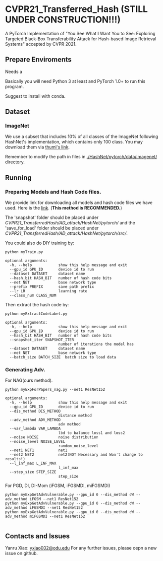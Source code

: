 # CVPR21_Transferred_Hash (STILL UNDER CONSTRUCTION!!!)
A PyTorch Implementation of "You See What I Want You to See: Exploring Targeted Black-Box Transferability
Attack for Hash-based Image Retrieval Systems" accepted by CVPR 2021.

## Prepare Enviroments

Needs a 

Basically you will need Python 3 at least and PyTorch 1.0+ to run this program. 

Suggest to install with conda. 

## Dataset
### ImageNet
We use a subset that includes 10% of all classes of the ImageNet following HashNet's implementation, which contains only 100 class. You may download them via [thuml's link](https://drive.google.com/open?id=0B7IzDz-4yH_HSmpjSTlFeUlSS00). 

Remember to modify the path in files in [./HashNet/pytorch/data/imagenet/](./HashNet/pytorch/data/imagenet/) directory. 


## Running
### Preparing Models and Hash Code files.
We provide link for downloading all models and hash code files we have used. Here is the [link](https://drive.google.com/drive/folders/1XkOQNq_mpkGgMuncwk0RdV-PbrvvhVH0?usp=sharing). (**This method is RECOMMENDED.**)

The 'snapshot' folder should be placed under *CVPR21_TransferredHash/AD_attack/HashNet/pytorch/* and the 'save_for_load' folder should be placed under *CVPR21_TransferredHash/AD_attack/HashNet/pytorch/src/*.


You could also do DIY training by:
```
python myTrain.py 

optional arguments:
  -h, --help            show this help message and exit
  --gpu_id GPU_ID       device id to run
  --dataset DATASET     dataset name
  --hash_bit HASH_BIT   number of hash code bits
  --net NET             base network type
  --prefix PREFIX       save path prefix
  --lr LR               learning rate
  --class_num CLASS_NUM
```

Then extract the hash code by:
```
python myExtractCodeLabel.py

optional arguments:
  -h, --help            show this help message and exit
  --gpu_id GPU_ID       device id to run
  --hash_bit HASH_BIT   number of hash code bits
  --snapshot_iter SNAPSHOT_ITER
                        number of iterations the model has
  --dataset DATASET     dataset name
  --net NET             base network type
  --batch_size BATCH_SIZE  batch size to load data
```

 
### Generating Adv.
For NAG(ours method).
```
python myExpForPapers_nag.py --net1 ResNet152 

optional arguments:
  -h, --help            show this help message and exit
  --gpu_id GPU_ID       device id to run
  --dis_method DIS_METHOD
                        distance method
  --adv_method ADV_METHOD
                        adv method
  --var_lambda VAR_LAMBDA
                        lbd to balance loss1 and loss2
  --noise NOISE         noise distribution
  --noise_level NOISE_LEVEL
                        random_noise_level
  --net1 NET1           net1
  --net2 NET2           net2(NOT Necessary and Won't change to results!)
  --l_inf_max L_INF_MAX
                        l_inf_max
  --step_size STEP_SIZE
                        step_size

```
For PGD, DI, DI-Mom (iFGSM, iFGSMDI, miFGSMDI)
```
python myExpGetAdvVulnerable.py --gpu_id 0 --dis_method cW --adv_method iFGSM --net1 ResNet152 
python myExpGetAdvVulnerable.py --gpu_id 0 --dis_method cW --adv_method iFGSMDI --net1 ResNet152 
python myExpGetAdvVulnerable.py --gpu_id 0 --dis_method cW --adv_method miFGSMDI --net1 ResNet152 
    
```


## Contacts and Issues
Yanru Xiao: [yxiao002@odu.edu](mailto:yxiao002@odu.edu)
For any further issues, please oepn a new issue on github. 
